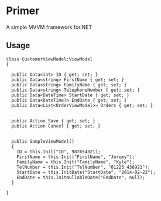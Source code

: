 Primer
=

A simple MVVM framework for.NET

Usage
---

    class CustomerViewModel:ViewModel
    {
    
      public Data<int> ID { get; set; }
      public Data<string> FirstName { get; set; }
      public Data<string> FamilyName { get; set; }
      public Data<string> TelephoneNumber { get; set; }
      public Data<DateTime> StartDate { get; set; }
      public Data<DateTime?> EndDate { get; set; }
      public Data<List<OrderViewModel>> Orders { get; set; }
      
    
      public Action Save { get; set; }
      public Action Cancel { get; set; }
    
    
      public SampleViewModel()
      {
        ID = this.Init("ID", 987654321);
        FirstName = this.Init("FirstName", "Jeremy");
        FamilyName = this.Init("FamilyName", "Kyle");
        TelNumber = this.Init("TelNumber", "01225 436921");
        StartDate = this.InitDate("StartDate", "2014-02-22");
        EndDate = this.InitNullableDate("EndDate", null);
      }
  
    }
